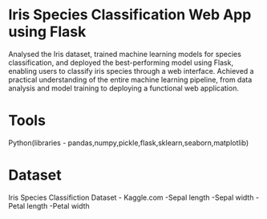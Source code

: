 # Iris Species Classification Web App using Flask

Analysed the Iris dataset, trained machine learning models for species classification, and deployed the best-performing model using Flask, enabling users to classify iris species through a web interface.
Achieved a practical understanding of the entire machine learning pipeline, from data analysis and model training to deploying a functional web application. 

# Tools 
Python(libraries - pandas,numpy,pickle,flask,sklearn,seaborn,matplotlib)

# Dataset
Iris Species Classifiction Dataset - Kaggle.com
-Sepal length
-Sepal width
-Petal length
-Petal width
